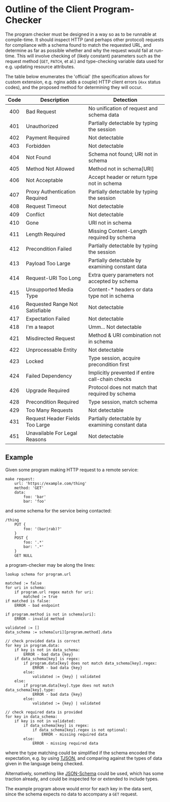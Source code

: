 Outline of the Client Program-Checker
=====================================

The program checker must be designed in a way so as to be runnable at compile-time. It should inspect HTTP (and perhaps other protocol) requests for compliance with a schema found to match the requested URL, and determine as far as possible whether and why the request would fail at run-time. This will involve checking of (likely constant) parameters such as the request method (`GET`, `PATCH`, et al.) and type-checking variable data used for e.g. updating resource attributes.

The table below enumerates the 'official' (the specification allows for custom extension, e.g. nginx adds a couple) HTTP client errors (`4xx` status codes), and the proposed method for determining they will occur.

| Code | Description                     | Detection                                        |
|:----:|---------------------------------|--------------------------------------------------|
|  400 | Bad Request                     | No unification of request and schema data        |
|  401 | Unauthorized                    | Partially detectable by typing the session       |
|  402 | Payment Required                | Not detectable                                   |
|  403 | Forbidden                       | Not detectable                                   |
|  404 | Not Found                       | Schema not found; URI not in schema              |
|  405 | Method Not Allowed              | Method not in schema\[URI\]                      |
|  406 | Not Acceptable                  | Accept header or return type not in schema       |
|  407 | Proxy Authentication Required   | Partially detectable by typing the session       |
|  408 | Request Timeout                 | Not detectable                                   |
|  409 | Conflict                        | Not detectable                                   |
|  410 | Gone                            | URI not in schema                                |
|  411 | Length Required                 | Missing Content-Length required by schema        |
|  412 | Precondition Failed             | Partially detectable by typing the session       |
|  413 | Payload Too Large               | Partially detectable by examining constant data  |
|  414 | Request-URI Too Long            | Extra query parameters not accepted by schema    |
|  415 | Unsupported Media Type          | Content-\* headers or data type not in schema    |
|  416 | Requested Range Not Satisfiable | Not detectable                                   |
|  417 | Expectation Failed              | Not detectable                                   |
|  418 | I'm a teapot                    | Umm... Not detectable                            |
|  421 | Misdirected Request             | Method & URI combination not in schema           |
|  422 | Unprocessable Entity            | Not detectable                                   |
|  423 | Locked                          | Type session, acquire precondition first         |
|  424 | Failed Dependency               | Implicitly prevented if entire call-chain checks |
|  426 | Upgrade Required                | Protocol does not match that required by schema  |
|  428 | Precondition Required           | Type session, match schema                       |
|  429 | Too Many Requests               | Not detectable                                   |
|  431 | Request Header Fields Too Large | Partially detectable by examining constant data  |
|  451 | Unavailable For Legal Reasons   | Not detectable                                   |

Example
-------

Given some program making HTTP request to a remote service:

``` {#program}
make request:
    url: 'https://example.com/thing'
    method: 'GET'
    data:
        foo: 'bar'
        bar: 'foo'
```

and some schema for the service being contacted:

``` {#schema}
/thing
    PUT {
        foo: '(bar|rab)?'
    }
    POST {
        foo: '.*'
        bar: '.*'
    }
    GET NULL
```

a program-checker may be along the lines:

``` {#checker}
lookup schema for program.url

matched := false
for uri in schema:
    if program.url regex match for uri:
        matched := true
if matched is false:
    ERROR - bad endpoint

if program.method is not in schema[uri]:
    ERROR - invalid method

validated := []
data_schema := schema[uri][program.method].data

// check provided data is correct
for key in program.data:
    if key is not in data_schema:
        ERROR - bad data {key}
    if data_schema[key] is regex:
        if program.data[key] does not match data_schema[key].regex:
            ERROR - bad data {key}
        else:
            validated := {key} | validated
    else:
        if program.data[key].type does not match data_schema[key].type:
            ERROR - bad data {key}
        else:
            validated := {key} | validated

// check required data is provided
for key in data_schema:
    if key is not in validated:
        if data_schema[key] is regex:
            if data_schema[key].regex is not optional:
                ERROR - missing required data
        else:
            ERROR - missing required data
```

where the type matching could be simplified if the schema encoded the expectation, e.g. by using [TJSON](https://tonyarcieri.com/introducing-tjson-a-stricter-typed-form-of-json), and comparing against the types of data given in the language being checked.

Alternatively, something like [JSON-Schema](https://json-schema.org/) could be used, which has some traction already, and could be inspected for or extended to include types.

The example program above would error for each key in the data sent, since the schema expects no data to accompany a `GET` request.
